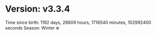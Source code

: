 # Version: v3.3.4
Time since birth: 1192 days, 28609 hours, 1716540 minutes, 102992400 seconds
Season: Winter ❄️
